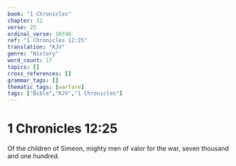 ```yaml
---
book: "1 Chronicles"
chapter: 12
verse: 25
ordinal_verse: 10746
ref: "1 Chronicles 12:25"
translation: "KJV"
genre: "History"
word_count: 17
topics: []
cross_references: []
grammar_tags: []
thematic_tags: [warfare]
tags: ["Bible","KJV","1 Chronicles"]
---
```


# 1 Chronicles 12:25

Of the children of Simeon, mighty men of valor for the war, seven thousand and one hundred.
